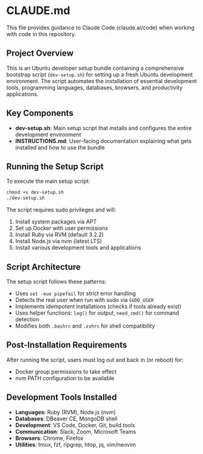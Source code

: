 # CLAUDE.md

This file provides guidance to Claude Code (claude.ai/code) when working with code in this repository.

## Project Overview

This is an Ubuntu developer setup bundle containing a comprehensive bootstrap script (`dev-setup.sh`) for setting up a fresh Ubuntu development environment. The script automates the installation of essential development tools, programming languages, databases, browsers, and productivity applications.

## Key Components

- **dev-setup.sh**: Main setup script that installs and configures the entire development environment
- **INSTRUCTIONS.md**: User-facing documentation explaining what gets installed and how to use the bundle

## Running the Setup Script

To execute the main setup script:
```bash
chmod +x dev-setup.sh
./dev-setup.sh
```

The script requires sudo privileges and will:
1. Install system packages via APT
2. Set up Docker with user permissions
3. Install Ruby via RVM (default 3.2.2)
4. Install Node.js via nvm (latest LTS)
5. Install various development tools and applications

## Script Architecture

The setup script follows these patterns:
- Uses `set -euo pipefail` for strict error handling
- Detects the real user when run with sudo via `SUDO_USER`
- Implements idempotent installations (checks if tools already exist)
- Uses helper functions: `log()` for output, `need_cmd()` for command detection
- Modifies both `.bashrc` and `.zshrc` for shell compatibility

## Post-Installation Requirements

After running the script, users must log out and back in (or reboot) for:
- Docker group permissions to take effect
- nvm PATH configuration to be available

## Development Tools Installed

- **Languages**: Ruby (RVM), Node.js (nvm)
- **Databases**: DBeaver CE, MongoDB shell
- **Development**: VS Code, Docker, Git, build tools
- **Communication**: Slack, Zoom, Microsoft Teams
- **Browsers**: Chrome, Firefox
- **Utilities**: tmux, fzf, ripgrep, htop, jq, vim/neovim
